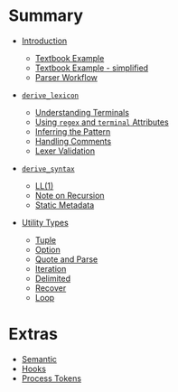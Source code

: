 # Summary

- [Introduction](./intro.md)
  - [Textbook Example](./example_g.md)
  - [Textbook Example - simplified](./example_simple_g.md)
  - [Parser Workflow](./flow.md)

- [`derive_lexicon`](./lexical_analysis/derive_lexicon_g.md)
  - [Understanding Terminals](./lexical_analysis/terminals_g.md)
  - [Using `regex` and `terminal` Attributes](./lexical_analysis/regex_terminals_g.md)
  - [Inferring the Pattern](./lexical_analysis/inferred_regex_g.md)
  - [Handling Comments](./lexical_analysis/extracted_g.md)
  - [Lexer Validation](./lexical_analysis/lexer_validation_g.md)

- [`derive_syntax`](./syntax_analysis/derive_syntax_g.md)
  - [LL(1)](./syntax_analysis/ll1.md)
  - [Note on Recursion](./syntax_analysis/recursion.md)
  - [Static Metadata]()

- [Utility Types]()
  - [Tuple]()
  - [Option](./tp/option_g.md)
  - [Quote and Parse](./tp/string_g.md)
  - [Iteration](./tp/iter_g.md)
  - [Delimited](./tp/delimited_g.md)
  - [Recover](./tp/recover_g.md)
  - [Loop](./tp/loop_g.md)

# Extras

- [Semantic](./semantic_analysis/semantic_g.md)
- [Hooks](./semantic_analysis/hooks_g.md)
- [Process Tokens](./semantic_analysis/parser_data_g.md)
